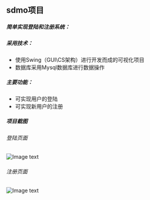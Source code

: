 ## sdmo项目
##### 简单实现登陆和注册系统：
 ##### 采用技术：
   
 - 使用Swing（GUI\CS架构）进行开发而成的可视化项目
 - 数据库采用Mysql数据库进行数据操作
 ##### 主要功能：
  
 - 可实现用户的登陆
 - 可实现新用户的注册
 
  ##### 项目截图
  ###### 登陆页面
![Image text](https://github.com/tomato-cc/StudentProject/blob/master/java-swing-sdmo/images/login.gif)

###### 注册页面
![Image text](https://github.com/tomato-cc/StudentProject/blob/master/java-swing-sdmo/images/regist.gif)